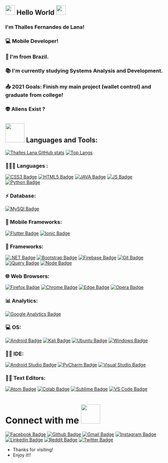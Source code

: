 <!-- Welcome -->
## <img src=https://github.com/TheDudeThatCode/TheDudeThatCode/blob/master/Assets/Hi.gif width="30"> Hello World <img src=https://github.com/TheDudeThatCode/TheDudeThatCode/blob/master/Assets/Earth.gif width="30">

### I'm Thalles Fernandes de Lana!
### 💻 Mobile Developer!
### 🏡 I'm from Brazil.
### 📚 I'm currently studying Systems Analysis and Development.
### 📤 2021 Goals: Finish my main project (wallet control) and graduate from college!
### 👽 Aliens Exist ?

<!-- Linguagens e Ferramentas -->
## <img src=https://github.com/TheDudeThatCode/TheDudeThatCode/blob/master/Assets/Developer.gif width="60"> Languages and Tools:
[![Thalles Lana GitHub stats](https://github-readme-stats.vercel.app/api?username=ThallesLana&show_icons=true&theme=synthwave)](https://github.com/anuraghazra/github-readme-stats)
[![Top Langs](https://github-readme-stats.vercel.app/api/top-langs/?username=ThallesLana&layout=compact)](https://github.com/anuraghazra/github-readme-stats)

### 👨🏻‍💻 Languages :
<!-- [![C# Badge](https://img.shields.io/badge/C%23-239120?style=for-the-badge&logo=c-sharp&logoColor=white)](https://docs.microsoft.com/pt-br/dotnet/csharp/) -->
[![CSS3 Badge](https://img.shields.io/badge/CSS3-1572B6?style=for-the-badge&logo=css3&logoColor=white)](https://developer.mozilla.org/pt-BR/docs/Web/CSS)
[![HTML5 Badge](https://img.shields.io/badge/HTML5-E34F26?style=for-the-badge&logo=html5&logoColor=white)](https://developer.mozilla.org/pt-BR/docs/Glossary/HTML5)
[![JAVA Badge](https://img.shields.io/badge/Java-ED8B00?style=for-the-badge&logo=java&logoColor=white)](https://www.java.com/pt-BR/about/whatis_java.jsp)
[![JS Badge](https://img.shields.io/badge/JavaScript-F7DF1E?style=for-the-badge&logo=javascript&logoColor=black)](https://developer.mozilla.org/pt-BR/docs/Web/JavaScript)
[![Python Badge](https://img.shields.io/badge/Python-3776AB?style=for-the-badge&logo=python&logoColor=white)](https://www.python.org)
<!-- [![PHP Badge](https://img.shields.io/badge/PHP-777BB4?style=for-the-badge&logo=php&logoColor=white)](https://www.php.net) -->

### ⚡ Database:
[![MySQl Badge](https://img.shields.io/badge/MySQL-00000F?style=for-the-badge&logo=mysql&logoColor=white)](https://www.mysql.com)

### 📱 Mobile Frameworks:
[![Flutter Badge](https://img.shields.io/badge/Flutter-02569B?style=for-the-badge&logo=flutter&logoColor=white)](https://flutter.dev)
[![Ionic Badge](https://img.shields.io/badge/Ionic-3880FF?style=for-the-badge&logo=ionic&logoColor=white)](https://ionicframework.com)

### 🚀 Frameworks:
[![.NET Badge](https://img.shields.io/badge/.NET-512BD4?style=for-the-badge&logo=dotnet&logoColor=white)](https://dotnet.microsoft.com)
[![Bootstrap Badge](https://img.shields.io/badge/Bootstrap-563D7C?style=for-the-badge&logo=bootstrap&logoColor=white)](https://getbootstrap.com)
[![Firebase Badge](https://img.shields.io/badge/firebase-ffca28?style=for-the-badge&logo=firebase&logoColor=black)](https://firebase.google.com/?hl=pt)
[![Git Badge](https://img.shields.io/badge/Git-F05032?style=for-the-badge&logo=git&logoColor=white)](https://git-scm.com)
[![jQuery Badge](https://img.shields.io/badge/jQuery-0769AD?style=for-the-badge&logo=jquery&logoColor=white)](https://jquery.com)
[![Node Badge](https://img.shields.io/badge/Node.js-339933?style=for-the-badge&logo=nodedotjs&logoColor=white)](https://nodejs.org/en/)

### 🌐 Web Browsers:
[![Firefox Badge](https://img.shields.io/badge/Firefox_Browser-FF7139?style=for-the-badge&logo=Firefox-Browser&logoColor=white)](https://www.mozilla.org/pt-BR/firefox/)
[![Chrome Badge](https://img.shields.io/badge/Google_chrome-4285F4?style=for-the-badge&logo=Google-chrome&logoColor=white)](https://www.google.com/intl/pt-BR/chrome/)
[![Edge Badge](https://img.shields.io/badge/Microsoft_Edge-0078D7?style=for-the-badge&logo=Microsoft-edge&logoColor=white)](https://www.microsoft.com/pt-br/edge)
[![Opera Badge](https://img.shields.io/badge/Opera-FF1B2D?style=for-the-badge&logo=Opera&logoColor=white)](https://www.opera.com/pt-br)

### 📊 Analytics:
[![Google Analytics Badge](https://img.shields.io/badge/Google%20Analytics-E37400?style=for-the-badge&logo=google%20analytics&logoColor=white)](analytics.google.com/analytics/web/)

### 💻 OS:
[![Android Badge](https://img.shields.io/badge/Android-3DDC84?style=for-the-badge&logo=android&logoColor=white)](https://www.android.com/intl/pt-BR_br/)
[![Kali Badge](https://img.shields.io/badge/Kali_Linux-557C94?style=for-the-badge&logo=kali-linux&logoColor=white)](https://www.kali.org)
[![Ubuntu Badge](https://img.shields.io/badge/Ubuntu-E95420?style=for-the-badge&logo=ubuntu&logoColor=white)](https://ubuntu.com/download)
[![Windows Badge](https://img.shields.io/badge/Windows-0078D6?style=for-the-badge&logo=windows&logoColor=white)](https://www.microsoft.com/pt-br/windows/)

### 👩‍💻 IDE:
[![Android Studio Badge](https://img.shields.io/badge/Android_Studio-3DDC84?style=for-the-badge&logo=android-studio&logoColor=white)](https://developer.android.com)
[![PyCharm Badge](https://img.shields.io/badge/PyCharm-000000.svg?&style=for-the-badge&logo=PyCharm&logoColor=white)](https://www.jetbrains.com/pt-br/pycharm/)
[![Visual Studio Badge](https://img.shields.io/badge/Visual_Studio-5C2D91?style=for-the-badge&logo=visual%20studio&logoColor=white)](https://visualstudio.microsoft.com/pt-br/)

### 👩‍💻 Text Editors:
[![Atom Badge](https://img.shields.io/badge/Atom-66595C?style=for-the-badge&logo=Atom&logoColor=white)](https://atom.io)
[![Colab Badge](https://img.shields.io/badge/Colab-F9AB00?style=for-the-badge&logo=googlecolab&color=525252)](https://colab.research.google.com/notebooks/intro.ipynb?utm_source=scs-index)
[![Sublime Badge](https://img.shields.io/badge/sublime_text-%23575757.svg?&style=for-the-badge&logo=sublime-text&logoColor=important)](https://www.sublimetext.com)
[![VS Code Badge](https://img.shields.io/badge/Visual_Studio_Code-0078D4?style=for-the-badge&logo=visual%20studio%20code&logoColor=white)](https://code.visualstudio.com)

<!-- Contato -->
# Connect with me <img src=https://github.com/TheDudeThatCode/TheDudeThatCode/blob/master/Assets/Handshake.gif width="60">

[![Facebook Badge](https://img.shields.io/badge/Facebook-1877F2?style=for-the-badge&logo=facebook&logoColor=white)](https://www.facebook.com/Thalles.Lana/)
[![Github Badge](https://img.shields.io/badge/GitHub-100000?style=for-the-badge&logo=github&logoColor=white)](https://github.com/ThallesLana)
[![Gmail Badge](https://img.shields.io/badge/Gmail-D14836?style=for-the-badge&logo=gmail&logoColor=white)](https://mail.google.com/mail/u/0/#inbox?compose=GTvVlcSPFrGpFdFRJdhQpXzKvDDmhfPvgkCgkmKNjgsfvPbkqhKzqBsbbjxJDFVXtllGMWJZggpTj)
[![Instagram Badge](https://img.shields.io/badge/Instagram-E4405F?style=for-the-badge&logo=instagram&logoColor=white)](https://www.instagram.com/thalles_lana/)
[![Linkedin Badge](https://img.shields.io/badge/LinkedIn-0077B5?style=for-the-badge&logo=linkedin&logoColor=white)](https://www.linkedin.com/in/thalles-lana/)
[![Reddit Badge](https://img.shields.io/badge/Reddit-FF4500?style=for-the-badge&logo=reddit&logoColor=white)](https://www.reddit.com/user/Gastlyddr5)
[![Twitter Badge](https://img.shields.io/badge/Twitter-1DA1F2?style=for-the-badge&logo=twitter&logoColor=white)](https://twitter.com/Thalles_Lana)

- Thanks for visiting!
- Enjoy it!!
<!--
**ThallesLana/ThallesLana** is a ✨ _special_ ✨ repository because its `README.md` (this file) appears on your GitHub profile.

Here are some ideas to get you started:

- 🔭 I’m currently working on ...
- 🌱 I’m currently learning ...
- 👯 I’m looking to collaborate on ...
- 🤔 I’m looking for help with ...
- 💬 Ask me about ...
- 📫 How to reach me: ...
- 😄 Pronouns: ...
- ⚡ Fun fact: ...
-->

